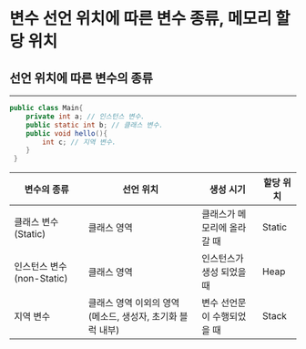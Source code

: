 # 변수 선언 위치에 따른 변수 종류, 메모리 할당 위치

## 선언 위치에 따른 변수의 종류

---

```java
public class Main{
    private int a; // 인스턴스 변수.
    public static int b; // 클래스 변수.
    public void hello(){
    	int c; // 지역 변수.
    }
 }
```

| 변수의 종류                | 선언 위치                                                  | 생성 시기                   | 할당 위치 |
| -------------------------- | ---------------------------------------------------------- | --------------------------- | --------- |
| 클래스 변수 (Static)       | 클래스 영역                                                | 클래스가 메모리에 올라갈 때 | Static    |
| 인스턴스 변수 (non-Static) | 클래스 영역                                                | 인스턴스가 생성 되었을 때   | Heap      |
| 지역 변수                  | 클래스 영역 이외의 영역 (메소드, 생성자, 초기화 블럭 내부) | 변수 선언문이 수행되었을 때 | Stack     |
